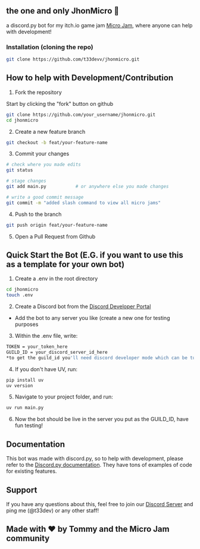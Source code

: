 ## the one and only JhonMicro 🤖

a discord.py bot for my itch.io game jam [Micro Jam](https://discord.com/servers/micro-jam-1190868995226730616), where anyone can help with development!

### Installation (cloning the repo)

```bash
git clone https://github.com/t33devv/jhonmicro.git
```

## How to help with Development/Contribution

1. Fork the repository

Start by clicking the "fork" button on github

```bash
git clone https://github.com/your_username/jhonmicro.git
cd jhonmicro
```

2. Create a new feature branch
```bash
git checkout -b feat/your-feature-name
```

3. Commit your changes
```bash
# check where you made edits
git status

# stage changes
git add main.py           # or anywhere else you made changes

# write a good commit message
git commit -m "added slash command to view all micro jams"
```

4. Push to the branch
```bash
git push origin feat/your-feature-name
```

5. Open a Pull Request from Github

## Quick Start the Bot (E.G. if you want to use this as a template for your own bot)
1. Create a .env in the root directory
```bash
cd jhonmicro
touch .env
```

2. Create a Discord bot from the [Discord Developer Portal](https://discord.com/developers/applications)
  - Add the bot to any server you like (create a new one for testing purposes

3. Within the .env file, write:
```bash
TOKEN = your_token_here
GUILD_ID = your_discord_server_id_here
*to get the guild_id you'll need discord developer mode which can be turned on in your profile settings*
```

4. If you don't have UV, run:
```bash
pip install uv
uv version
```

5. Navigate to your project folder, and run:
```bash
uv run main.py
```

6. Now the bot should be live in the server you put as the GUILD_ID, have fun testing!

## Documentation

This bot was made with discord.py, so to help with development, please refer to the [Discord.py documentation](https://discordpy.readthedocs.io/en/stable/).
They have tons of examples of code for existing features.

## Support

If you have any questions about this, feel free to join our [Discord Server](https://discord.com/servers/micro-jam-1190868995226730616) and ping me (@t33dev) or any other staff!

## Made with ❤️ by Tommy and the Micro Jam community


